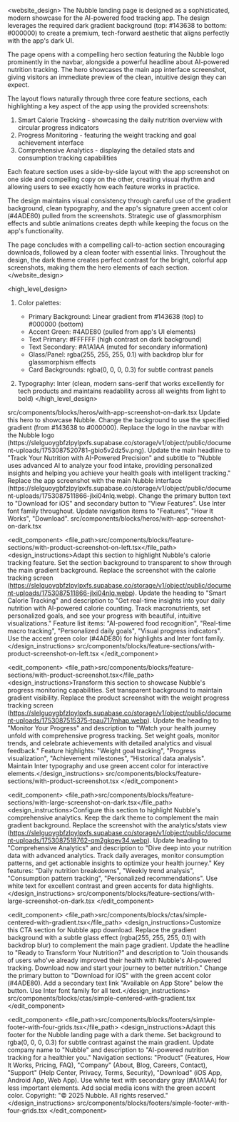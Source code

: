 <website_design>
The Nubble landing page is designed as a sophisticated, modern showcase for the AI-powered food tracking app. The design leverages the required dark gradient background (top: #143638 to bottom: #000000) to create a premium, tech-forward aesthetic that aligns perfectly with the app's dark UI.

The page opens with a compelling hero section featuring the Nubble logo prominently in the navbar, alongside a powerful headline about AI-powered nutrition tracking. The hero showcases the main app interface screenshot, giving visitors an immediate preview of the clean, intuitive design they can expect.

The layout flows naturally through three core feature sections, each highlighting a key aspect of the app using the provided screenshots:
1. Smart Calorie Tracking - showcasing the daily nutrition overview with circular progress indicators
2. Progress Monitoring - featuring the weight tracking and goal achievement interface  
3. Comprehensive Analytics - displaying the detailed stats and consumption tracking capabilities

Each feature section uses a side-by-side layout with the app screenshot on one side and compelling copy on the other, creating visual rhythm and allowing users to see exactly how each feature works in practice.

The design maintains visual consistency through careful use of the gradient background, clean typography, and the app's signature green accent color (#4ADE80) pulled from the screenshots. Strategic use of glassmorphism effects and subtle animations creates depth while keeping the focus on the app's functionality.

The page concludes with a compelling call-to-action section encouraging downloads, followed by a clean footer with essential links. Throughout the design, the dark theme creates perfect contrast for the bright, colorful app screenshots, making them the hero elements of each section.
</website_design>

<high_level_design>
1. Color palettes:
   - Primary Background: Linear gradient from #143638 (top) to #000000 (bottom)
   - Accent Green: #4ADE80 (pulled from app's UI elements)
   - Text Primary: #FFFFFF (high contrast on dark background)
   - Text Secondary: #A1A1AA (muted for secondary information)
   - Glass/Panel: rgba(255, 255, 255, 0.1) with backdrop blur for glassmorphism effects
   - Card Backgrounds: rgba(0, 0, 0, 0.3) for subtle contrast panels

2. Typography: Inter (clean, modern sans-serif that works excellently for tech products and maintains readability across all weights from light to bold)
</high_level_design>

<components>
<edit_component>
<file_path>src/components/blocks/heros/with-app-screenshot-on-dark.tsx</file_path>
<design_instructions>Update this hero to showcase Nubble. Change the background to use the specified gradient (from #143638 to #000000). Replace the logo in the navbar with the Nubble logo (https://slelguoygbfzlpylpxfs.supabase.co/storage/v1/object/public/document-uploads/1753087520781-gbio5v2dz5v.png). Update the main headline to "Track Your Nutrition with AI-Powered Precision" and subtitle to "Nubble uses advanced AI to analyze your food intake, providing personalized insights and helping you achieve your health goals with intelligent tracking." Replace the app screenshot with the main Nubble interface (https://slelguoygbfzlpylpxfs.supabase.co/storage/v1/object/public/document-uploads/1753087511866-jlxi04nlq.webp). Change the primary button text to "Download for iOS" and secondary button to "View Features". Use Inter font family throughout. Update navigation items to "Features", "How It Works", "Download".</design_instructions>
<references>src/components/blocks/heros/with-app-screenshot-on-dark.tsx</references>
</edit_component>

<edit_component>
<file_path>src/components/blocks/feature-sections/with-product-screenshot-on-left.tsx</file_path>
<design_instructions>Adapt this section to highlight Nubble's calorie tracking feature. Set the section background to transparent to show through the main gradient background. Replace the screenshot with the calorie tracking screen (https://slelguoygbfzlpylpxfs.supabase.co/storage/v1/object/public/document-uploads/1753087511866-jlxi04nlq.webp). Update the heading to "Smart Calorie Tracking" and description to "Get real-time insights into your daily nutrition with AI-powered calorie counting. Track macronutrients, set personalized goals, and see your progress with beautiful, intuitive visualizations." Feature list items: "AI-powered food recognition", "Real-time macro tracking", "Personalized daily goals", "Visual progress indicators". Use the accent green color (#4ADE80) for highlights and Inter font family.</design_instructions>
<references>src/components/blocks/feature-sections/with-product-screenshot-on-left.tsx</references>
</edit_component>

<edit_component>
<file_path>src/components/blocks/feature-sections/with-product-screenshot.tsx</file_path>
<design_instructions>Transform this section to showcase Nubble's progress monitoring capabilities. Set transparent background to maintain gradient visibility. Replace the product screenshot with the weight progress tracking screen (https://slelguoygbfzlpylpxfs.supabase.co/storage/v1/object/public/document-uploads/1753087515375-tpau717mhap.webp). Update the heading to "Monitor Your Progress" and description to "Watch your health journey unfold with comprehensive progress tracking. Set weight goals, monitor trends, and celebrate achievements with detailed analytics and visual feedback." Feature highlights: "Weight goal tracking", "Progress visualization", "Achievement milestones", "Historical data analysis". Maintain Inter typography and use green accent color for interactive elements.</design_instructions>
<references>src/components/blocks/feature-sections/with-product-screenshot.tsx</references>
</edit_component>

<edit_component>
<file_path>src/components/blocks/feature-sections/with-large-screenshot-on-dark.tsx</file_path>
<design_instructions>Configure this section to highlight Nubble's comprehensive analytics. Keep the dark theme to complement the main gradient background. Replace the screenshot with the analytics/stats view (https://slelguoygbfzlpylpxfs.supabase.co/storage/v1/object/public/document-uploads/1753087518762-qm2gkqev34.webp). Update heading to "Comprehensive Analytics" and description to "Dive deep into your nutrition data with advanced analytics. Track daily averages, monitor consumption patterns, and get actionable insights to optimize your health journey." Key features: "Daily nutrition breakdowns", "Weekly trend analysis", "Consumption pattern tracking", "Personalized recommendations". Use white text for excellent contrast and green accents for data highlights.</design_instructions>
<references>src/components/blocks/feature-sections/with-large-screenshot-on-dark.tsx</references>
</edit_component>

<edit_component>
<file_path>src/components/blocks/ctas/simple-centered-with-gradient.tsx</file_path>
<design_instructions>Customize this CTA section for Nubble app download. Replace the gradient background with a subtle glass effect (rgba(255, 255, 255, 0.1) with backdrop blur) to complement the main page gradient. Update the headline to "Ready to Transform Your Nutrition?" and description to "Join thousands of users who've already improved their health with Nubble's AI-powered tracking. Download now and start your journey to better nutrition." Change the primary button to "Download for iOS" with the green accent color (#4ADE80). Add a secondary text link "Available on App Store" below the button. Use Inter font family for all text.</design_instructions>
<references>src/components/blocks/ctas/simple-centered-with-gradient.tsx</references>
</edit_component>

<edit_component>
<file_path>src/components/blocks/footers/simple-footer-with-four-grids.tsx</file_path>
<design_instructions>Adapt this footer for the Nubble landing page with a dark theme. Set background to rgba(0, 0, 0, 0.3) for subtle contrast against the main gradient. Update company name to "Nubble" and description to "AI-powered nutrition tracking for a healthier you." Navigation sections: "Product" (Features, How It Works, Pricing, FAQ), "Company" (About, Blog, Careers, Contact), "Support" (Help Center, Privacy, Terms, Security), "Download" (iOS App, Android App, Web App). Use white text with secondary gray (#A1A1AA) for less important elements. Add social media icons with the green accent color. Copyright: "© 2025 Nubble. All rights reserved."</design_instructions>
<references>src/components/blocks/footers/simple-footer-with-four-grids.tsx</references>
</edit_component>
</components>